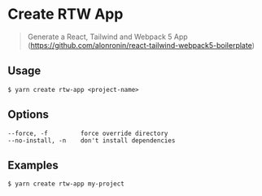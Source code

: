 Create RTW App
===

> Generate a React, Tailwind and Webpack 5 App (https://github.com/alonronin/react-tailwind-webpack5-boilerplate)

## Usage
```shell
$ yarn create rtw-app <project-name>
```

## Options
```shell
--force, -f         force override directory
--no-install, -n    don't install dependencies
```

## Examples
```shell
$ yarn create rtw-app my-project
```
